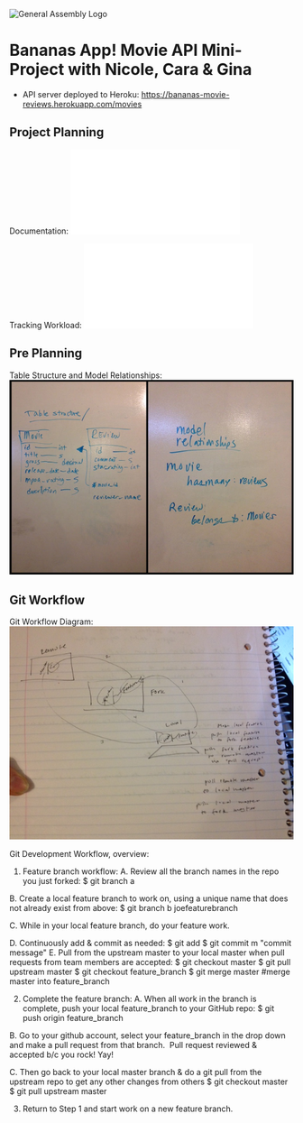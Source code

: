 ![General Assembly Logo](http://i.imgur.com/ke8USTq.png)

# Bananas App!  Movie API Mini-Project with Nicole, Cara & Gina
- API server deployed to Heroku: https://bananas-movie-reviews.herokuapp.com/movies

## Project Planning
Documentation:
![Project Specs and Runbook PDF](README_images/Bananas-ProjectSpecsandRunbook.pdf)

Tracking Workload:
![Sprints PDF](README_images/Bananas-Sprints.pdf)

## Pre Planning
Table Structure and Model Relationships:
![Table Structure and Model Relationships](README_images/preplanning.jpg)

## Git Workflow
Git Workflow Diagram:
![Git Workflow Diagram](README_images/bananas-git-workflow.jpeg)

Git Development Workflow, overview:

1. Feature branch workflow:
  A. Review all the branch names in the repo you just forked:
    $ git branch ­a

  B. Create a local feature branch to work on, using a unique name that does not already exist
from above:
    $ git branch ­b joe­feature­branch

  C. While in your local feature branch, do your feature work.

  D. Continuously add & commit as needed:
    $ git add <file or files>
    $ git commit ­m "commit message"
  E. Pull from the upstream master to your local master when pull requests from team members
are accepted:
    $ git checkout master
    $ git pull upstream master
    $ git checkout feature_branch
    $ git merge master #merge master into feature_branch

2. Complete the feature branch:
  A. When all work in the branch is complete, push your local feature_branch to your GitHub
repo:
    $ git push origin feature_branch

  B. Go to your github account, select your feature_branch in the drop down and make a pull
request from that branch.
­    Pull request reviewed & accepted b/c you rock! Yay!

  C. Then go back to your local master branch & do a git pull from the upstream repo to get any
other changes from others
    $ git checkout master
    $ git pull upstream master

3. Return to Step 1 and start work on a new feature branch.
